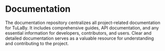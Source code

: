 # Documentation
The documentation repository centralizes all project-related documentation for TuLaBy. It includes comprehensive guides, API documentation, and any essential information for developers, contributors, and users. Clear and detailed documentation serves as a valuable resource for understanding and contributing to the project.
